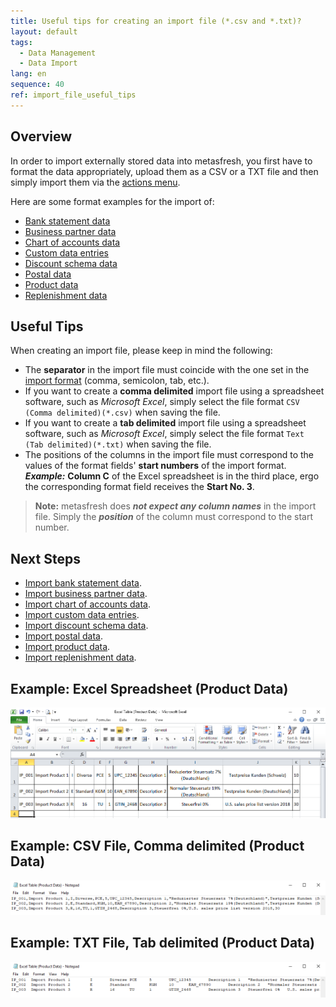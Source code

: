 ```yaml
---
title: Useful tips for creating an import file (*.csv and *.txt)?
layout: default
tags:
  - Data Management
  - Data Import
lang: en
sequence: 40
ref: import_file_useful_tips
---
```


## Overview
In order to import externally stored data into metasfresh, you first have to format the data appropriately, upload them as a CSV or a TXT file and then simply import them via the [actions menu](StartAction).

Here are some format examples for the import of:
- [Bank statement data](Import_format_example_bank_statement)
- [Business partner data](Import_format_example_bpartner)
- [Chart of accounts data](Import_format_example_charts_of_accounts)
- [Custom data entries](Import_format_example_data_entry)
- [Discount schema data](Import_format_example_discount_schema)
- [Postal data](Import_format_example_postal_data)
- [Product data](Import_format_example_product)
- [Replenishment data](Import_replenishment_data)

## Useful Tips
When creating an import file, please keep in mind the following:

- The **separator** in the import file must coincide with the one set in the [import format](Add_import_format) (comma, semicolon, tab, etc.).
- If you want to create a **comma delimited** import file using a spreadsheet software, such as *Microsoft Excel*, simply select the file format `CSV (Comma delimited)(*.csv)` when saving the file.
- If you want to create a **tab delimited** import file using a spreadsheet software, such as *Microsoft Excel*, simply select the file format `Text (Tab delimited)(*.txt)` when saving the file.
- The positions of the columns in the import file must correspond to the values of the format fields' **start numbers** of the import format.<br>
***Example:*** **Column C** of the Excel spreadsheet is in the third place, ergo the corresponding format field receives the **Start No. 3**.
 >**Note:** metasfresh does ***not expect any column names*** in the import file. Simply the ***position*** of the column must correspond to the start number.

## Next Steps
- [Import bank statement data](Import_bank_statement_data).
- [Import business partner data](Import_bpartner_data).
- [Import chart of accounts data](Import_charts_of_accounts).
- [Import custom data entries](Import_custom_data_entries).
- [Import discount schema data](Import_discount_schema).
- [Import postal data](Import_postal_data).
- [Import product data](Import_product_data).
- [Import replenishment data](Import_replenishment_data).

## Example: Excel Spreadsheet (Product Data)
![](assets/Excel_table_product_data.png)

## Example: CSV File, Comma delimited (Product Data)
![](assets/CSV_file_product_data.png)

## Example: TXT File, Tab delimited (Product Data)
![](assets/TXT_file_product_data.png)
